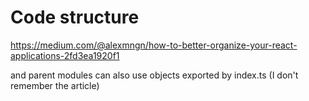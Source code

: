 # Code structure

<https://medium.com/@alexmngn/how-to-better-organize-your-react-applications-2fd3ea1920f1>

and parent modules can also use objects exported by index.ts (I don't remember the article)
